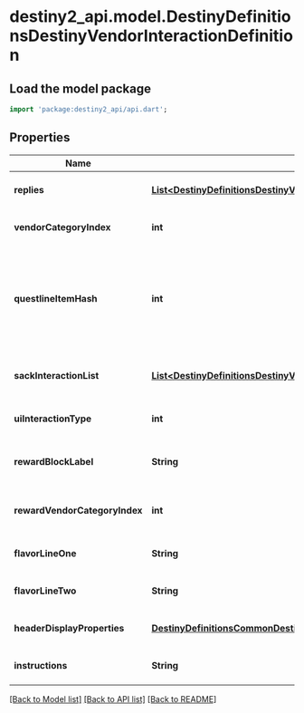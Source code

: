 # destiny2_api.model.DestinyDefinitionsDestinyVendorInteractionDefinition

## Load the model package
```dart
import 'package:destiny2_api/api.dart';
```

## Properties
Name | Type | Description | Notes
------------ | ------------- | ------------- | -------------
**replies** | [**List&lt;DestinyDefinitionsDestinyVendorInteractionReplyDefinition&gt;**](DestinyDefinitionsDestinyVendorInteractionReplyDefinition.md) | The potential replies that the user can make to the interaction. | [optional] [default to []]
**vendorCategoryIndex** | **int** | If &gt;&#x3D; 0, this is the category of sale items to show along with this interaction dialog. | [optional] [default to null]
**questlineItemHash** | **int** | If this interaction dialog is about a quest, this is the questline related to the interaction. You can use this to show the quest overview, or even the character&#39;s status with the quest if you use it to find the character&#39;s current Quest Step by checking their inventory against this questlineItemHash&#39;s DestinyInventoryItemDefinition.setData. | [optional] [default to null]
**sackInteractionList** | [**List&lt;DestinyDefinitionsDestinyVendorInteractionSackEntryDefinition&gt;**](DestinyDefinitionsDestinyVendorInteractionSackEntryDefinition.md) | If this interaction is meant to show you sacks, this is the list of types of sacks to be shown. If empty, the interaction is not meant to show sacks. | [optional] [default to []]
**uiInteractionType** | **int** | A UI hint for the behavior of the interaction screen. BNet doesn&#39;t use this, but you can choose to. | [optional] [default to null]
**rewardBlockLabel** | **String** | If this interaction is displaying rewards, this is the text to use for the header of the reward-displaying section of the interaction. | [optional] [default to null]
**rewardVendorCategoryIndex** | **int** | If the vendor&#39;s reward list is sourced from one of his categories, this is the index into the category array of items to show. | [optional] [default to null]
**flavorLineOne** | **String** | If the vendor interaction has flavor text, this is some of it. | [optional] [default to null]
**flavorLineTwo** | **String** | If the vendor interaction has flavor text, this is the rest of it. | [optional] [default to null]
**headerDisplayProperties** | [**DestinyDefinitionsCommonDestinyDisplayPropertiesDefinition**](DestinyDefinitionsCommonDestinyDisplayPropertiesDefinition.md) | The header for the interaction dialog. | [optional] [default to null]
**instructions** | **String** | The localized text telling the player what to do when they see this dialog. | [optional] [default to null]

[[Back to Model list]](../README.md#documentation-for-models) [[Back to API list]](../README.md#documentation-for-api-endpoints) [[Back to README]](../README.md)


